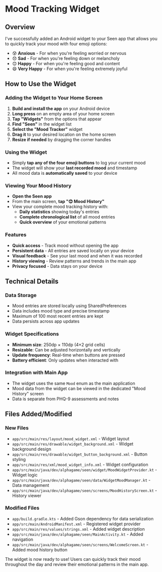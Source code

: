 # Mood Tracking Widget

## Overview
I've successfully added an Android widget to your Seen app that allows you to quickly track your mood with four emoji options:

- 😰 **Anxious** - For when you're feeling worried or nervous
- 😞 **Sad** - For when you're feeling down or melancholy 
- 😊 **Happy** - For when you're feeling good and content
- 😄 **Very Happy** - For when you're feeling extremely joyful

## How to Use the Widget

### Adding the Widget to Your Home Screen
1. **Build and install the app** on your Android device
2. **Long press** on an empty area of your home screen
3. **Tap "Widgets"** from the options that appear
4. **Find "Seen"** in the widget list
5. **Select the "Mood Tracker"** widget
6. **Drag it** to your desired location on the home screen
7. **Resize if needed** by dragging the corner handles

### Using the Widget
- Simply **tap any of the four emoji buttons** to log your current mood
- The widget will show your **last recorded mood** and timestamp
- All mood data is **automatically saved** to your device

### Viewing Your Mood History
- **Open the Seen app**
- From the main screen, **tap "😊 Mood History"**
- View your complete mood tracking history with:
  - **Daily statistics** showing today's entries
  - **Complete chronological list** of all mood entries
  - **Quick overview** of your emotional patterns

### Features
- **Quick access** - Track mood without opening the app
- **Persistent data** - All entries are saved locally on your device
- **Visual feedback** - See your last mood and when it was recorded
- **History viewing** - Review patterns and trends in the main app
- **Privacy focused** - Data stays on your device

## Technical Details

### Data Storage
- Mood entries are stored locally using SharedPreferences
- Data includes mood type and precise timestamp
- Maximum of 100 most recent entries are kept
- Data persists across app updates

### Widget Specifications
- **Minimum size**: 250dp × 110dp (4×2 grid cells)
- **Resizable**: Can be adjusted horizontally and vertically
- **Update frequency**: Real-time when buttons are pressed
- **Battery efficient**: Only updates when interacted with

### Integration with Main App
- The widget uses the same `Mood` enum as the main application
- Mood data from the widget can be viewed in the dedicated "Mood History" screen
- Data is separate from PHQ-9 assessments and notes

## Files Added/Modified

### New Files
- `app/src/main/res/layout/mood_widget.xml` - Widget layout
- `app/src/main/res/drawable/widget_background.xml` - Widget background design
- `app/src/main/res/drawable/widget_button_background.xml` - Button styling
- `app/src/main/res/xml/mood_widget_info.xml` - Widget configuration
- `app/src/main/java/dev/alphagame/seen/widget/MoodWidgetProvider.kt` - Widget logic
- `app/src/main/java/dev/alphagame/seen/data/WidgetMoodManager.kt` - Data management
- `app/src/main/java/dev/alphagame/seen/screens/MoodHistoryScreen.kt` - History viewer

### Modified Files
- `app/build.gradle.kts` - Added Gson dependency for data serialization
- `app/src/main/AndroidManifest.xml` - Registered widget provider
- `app/src/main/res/values/strings.xml` - Added widget description
- `app/src/main/java/dev/alphagame/seen/MainActivity.kt` - Added navigation
- `app/src/main/java/dev/alphagame/seen/screens/WelcomeScreen.kt` - Added mood history button

The widget is now ready to use! Users can quickly track their mood throughout the day and review their emotional patterns in the main app.
